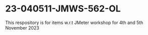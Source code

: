 # 23-040511-JMWS-562-OL
This respository is for items w.r.t JMeter workshop for 4th and 5th November 2023
